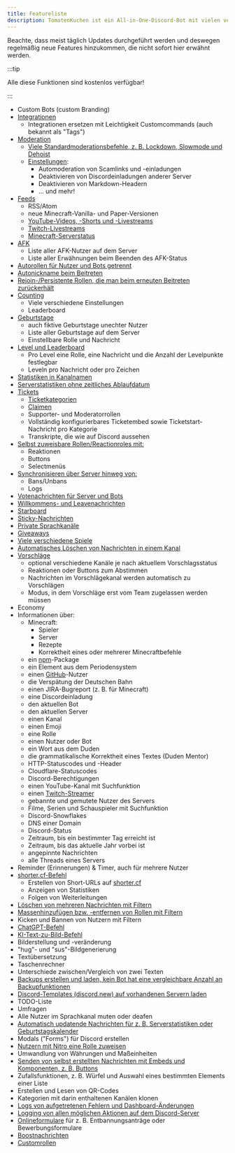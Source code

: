 ```yaml
---
title: Featureliste
description: TomatenKuchen ist ein All-in-One-Discord-Bot mit vielen verschiedenen Funktionen. Diese Seite listet alle zum aktuellen Zeitpunkt verfügbaren Features des Bots auf.
---
```


Beachte, dass meist täglich Updates durchgeführt werden und deswegen regelmäßig neue Features hinzukommen, die nicht sofort hier erwähnt werden.

:::tip

Alle diese Funktionen sind kostenlos verfügbar!

:::

- Custom Bots (custom Branding)
- [Integrationen](/integrations)
	- Integrationen ersetzen mit Leichtigkeit Customcommands (auch bekannt als "Tags")
- [Moderation](/category/moderation)
	- [Viele Standardmoderationsbefehle, z. B. Lockdown, Slowmode und Dehoist](/moderation/commands)
	- [Einstellungen](/moderation/settings):
		- Automoderation von Scamlinks und -einladungen
		- Deaktivieren von Discordeinladungen anderer Server
		- Deaktivieren von Markdown-Headern
		- ... und mehr!
- [Feeds](/feeds)
	- RSS/Atom
	- neue Minecraft-Vanilla- und Paper-Versionen
	- [YouTube-Videos, -Shorts und -Livestreams](/youtube)
	- [Twitch-Livestreams](/twitch)
	- [Minecraft-Serverstatus](/mcupdate)
- [AFK](/afk)
	- Liste aller AFK-Nutzer auf dem Server
	- Liste aller Erwähnungen beim Beenden des AFK-Status
- [Autorollen für Nutzer und Bots getrennt](/autorole)
- [Autonickname beim Beitreten](/autorole)
- [Rejoin-/Persistente Rollen, die man beim erneuten Beitreten zurückerhält](/autorole)
- [Counting](/counting)
	- Viele verschiedene Einstellungen
	- Leaderboard
- [Geburtstage](/birthday)
	- auch fiktive Geburtstage unechter Nutzer
	- Liste aller Geburtstage auf dem Server
	- Einstellbare Rolle und Nachricht
- [Level und Leaderboard](/level)
	- Pro Level eine Rolle, eine Nachricht und die Anzahl der Levelpunkte festlegbar
	- Leveln pro Nachricht oder pro Zeichen
- [Statistiken in Kanalnamen](/serverstats)
- [Serverstatistiken ohne zeitliches Ablaufdatum](/serverstats)
- [Tickets](/category/tickets)
	- [Ticketkategorien](/tickets/general)
	- [Claimen](/tickets/commands)
	- Supporter- und Moderatorrollen
	- Vollständig konfigurierbares Ticketembed sowie Ticketstart-Nachricht pro Kategorie
	- Transkripte, die wie auf Discord aussehen
- [Selbst zuweisbare Rollen/Reactionroles mit:](/reactionroles)
	- Reaktionen
	- Buttons
	- Selectmenüs
- [Synchronisieren über Server hinweg von:](/sync)
	- Bans/Unbans
	- Logs
- [Votenachrichten für Server und Bots](/voting)
- [Willkommens- und Leavenachrichten](/welcome-leave)
- [Starboard](/starboard)
- [Sticky-Nachrichten](/sticky)
- [Private Sprachkanäle](/privatevoice)
- [Giveaways](/giveaways)
- [Viele verschiedene Spiele](/games)
- [Automatisches Löschen von Nachrichten in einem Kanal](/autodelete)
- [Vorschläge](/suggest)
	- optional verschiedene Kanäle je nach aktuellem Vorschlagsstatus
	- Reaktionen oder Buttons zum Abstimmen
	- Nachrichten im Vorschlägekanal werden automatisch zu Vorschlägen
	- Modus, in dem Vorschläge erst vom Team zugelassen werden müssen
- Economy
- Informationen über:
	- Minecraft:
		- Spieler
		- Server
		- Rezepte
		- Korrektheit eines oder mehrerer Minecraftbefehle
	- ein [npm](https://npmjs.com)-Package
	- ein Element aus dem Periodensystem
	- einen [GitHub](https://github.com)-Nutzer
	- die Verspätung der Deutschen Bahn
	- einen JIRA-Bugreport (z. B. für Minecraft)
	- eine Discordeinladung
	- den aktuellen Bot
	- den aktuellen Server
	- einen Kanal
	- einen Emoji
	- eine Rolle
	- einen Nutzer oder Bot
	- ein Wort aus dem Duden
	- die grammatikalische Korrektheit eines Textes (Duden Mentor)
	- HTTP-Statuscodes und -Header
	- Cloudflare-Statuscodes
	- Discord-Berechtigungen
	- einen YouTube-Kanal mit Suchfunktion
	- einen [Twitch-Streamer](/twitch#befehle)
	- gebannte und gemutete Nutzer des Servers
	- Filme, Serien und Schauspieler mit Suchfunktion
	- Discord-Snowflakes
	- DNS einer Domain
	- Discord-Status
	- Zeitraum, bis ein bestimmter Tag erreicht ist
	- Zeitraum, bis das aktuelle Jahr vorbei ist
	- angepinnte Nachrichten
	- alle Threads eines Servers
- Reminder (Erinnerungen) & Timer, auch für mehrere Nutzer
- [shorter.cf-Befehl](/shorter)
	- Erstellen von Short-URLs auf [shorter.cf](https://shorter.cf)
	- Anzeigen von Statistiken
	- Folgen von Weiterleitungen
- [Löschen von mehreren Nachrichten mit Filtern](/moderation/purge)
- [Massenhinzufügen bzw. -entfernen von Rollen mit Filtern](/moderation/massactions)
- Kicken und Bannen von Nutzern mit Filtern
- [ChatGPT-Befehl](/ai/chatgpt)
- [KI-Text-zu-Bild-Befehl](/ai/text2img)
- Bilderstellung und -veränderung
- "hug"- und "sus"-Bildgenerierung
- Textübersetzung
- Taschenrechner
- Unterschiede zwischen/Vergleich von zwei Texten
- [Backups erstellen und laden, kein Bot hat eine vergleichbare Anzahl an Backupfunktionen](/backups)
- [Discord-Templates (discord.new) auf vorhandenen Servern laden](/backups#templates)
- TODO-Liste
- Umfragen
- Alle Nutzer im Sprachkanal muten oder deafen
- [Automatisch updatende Nachrichten für z. B. Serverstatistiken oder Geburtstagskalender](/autoupdate)
- Modals ("Forms") für Discord erstellen
- [Nutzern mit Nitro eine Rolle zuweisen](/nitroverify)
- Umwandlung von Währungen und Maßeinheiten
- [Senden von selbst erstellten Nachrichten mit Embeds und Komponenten, z. B. Buttons](https://embed.tomatenkuchen.com)
- Zufallsfunktionen, z. B. Würfel und Auswahl eines bestimmten Elements einer Liste
- Erstellen und Lesen von QR-Codes
- Kategorien mit darin enthaltenen Kanälen klonen
- [Logs von aufgetretenen Fehlern und Dashboard-Änderungen](/error)
- [Logging von allen möglichen Aktionen auf dem Discord-Server](/logs)
- [Onlineformulare](/forms) für z. B. Entbannungsanträge oder Bewerbungsformulare
- [Boostnachrichten](/boostmessages)
- [Customrollen](/customroles)

